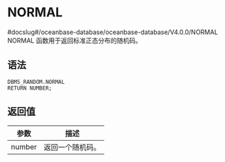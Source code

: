 NORMAL 
===========================
#docslug#/oceanbase-database/oceanbase-database/V4.0.0/NORMAL
NORMAL 函数用于返回标准正态分布的随机码。

语法 
-----------

```unknow
DBMS_RANDOM.NORMAL
RETURN NUMBER;
```



返回值 
------------



| **参数** |  **描述**  |
|--------|----------|
| number | 返回一个随机码。 |


